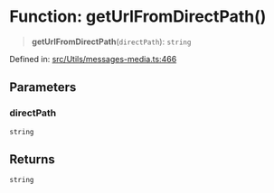 # Function: getUrlFromDirectPath()

> **getUrlFromDirectPath**(`directPath`): `string`

Defined in: [src/Utils/messages-media.ts:466](https://github.com/Fokusdotid/Baileys/blob/86ad0f8078178c8586062ad3364a59e068f4b3b2/src/Utils/messages-media.ts#L466)

## Parameters

### directPath

`string`

## Returns

`string`
